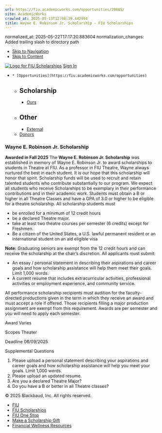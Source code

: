 ```yaml
---
url: https://fiu.academicworks.com/opportunities/20805/
site: AcademicWorks
crawled_at: 2025-05-13T12:08:39.442994
title: Wayne E. Robinson Jr. Scholarship - FIU Scholarships
---
```

normalized_at: 2025-05-22T17:17:20.883604
normalization_changes: Added trailing slash to directory path

  * [Skip to Navigation](https://fiu.academicworks.com/opportunities/20805#navigation)
  * [Skip to Content](https://fiu.academicworks.com/opportunities/20805#main)

[![Logo for FIU Scholarships](https://s3.amazonaws.com/static.academicworks.com/clients/fiu/assets/images/logo.png)](http://fiu.academicworks.com) [Sign In](https://fiu.academicworks.com/users/sign_in)
  *     * [Opportunities](https://fiu.academicworks.com/opportunities)
      * ## Scholarship
        * [Ours](https://fiu.academicworks.com/opportunities)
      * ## Other
        * [External](https://fiu.academicworks.com/opportunities/external)
    * [Donors](https://fiu.academicworks.com/donors)


### Wayne E. Robinson Jr. Scholarship
**Awarded in Fall 2025**
The **Wayne E. Robinson Jr. Scholarship** was established in memory of Wayne E. Robinson Jr. to award scholarships to students in Theatre at FIU. As a professor in FIU Theatre, Wayne always nurtured the best in each student. It is our hope that this scholarship will honor that spirit.
Scholarship funds will be used to recruit and retain talented students who contribute substantially to our program. We expect all students who receive Scholarships to be exemplary in their performance contributions and in their academic work. Students must obtain a B or higher in all Theatre Classes and have a GPA of 3.0 or higher to be eligible for a theatre scholarship.
All scholarship students must
  * be enrolled for a minimum of 12 credit hours
  * be a declared Theatre major.
  * take at least two theatre courses per semester (6 credits) except for Freshmen.
  * Be a citizen of the United States, a U.S. lawful permanent resident or an international student on an aid eligible visa


**Note:** Graduating seniors are exempt from the 12 credit hours and can receive the scholarship at the chair’s discretion.
All applicants must submit:
  * An essay / personal statement in describing their aspirations and career goals and how scholarship assistance will help them meet their goals. Limit 1,000 words.
  * A current resume that includes extracurricular activities, professional activities or employment experience, and community service.


All performance scholarship recipients must audition for the faculty-directed productions given in the term in which they receive an award and must accept a role if offered. Those recipients filling a major production assignment are exempt from this requirement.
Awards are per semester and you will need to apply each semester. 

Award
    Varies 

Scopes
    Theater 

Deadline
    06/09/2025 

Supplemental Questions
    
  1. Please upload a personal statement describing your aspirations and career goals and how scholarship assistance will help you meet your goals. Limit 1,000 words.
  2. Please upload an updated resume. 
  3. Are you a declared Theatre Major?
  4. Do you have a B or better in all Theatre classes?


© 2025 Blackbaud, Inc. All rights reserved. 
  * [FIU ](http://fiu.edu/)
  * [FIU Scholarships](http://scholarships.fiu.edu)
  * [FIU One Stop](http://onestop.fiu.edu)
  * [Make a Scholarship Gift](https://give.fiu.edu/give-now/)
  * [Financial Wellness Resources](https://go.fiu.edu/iGrad)


